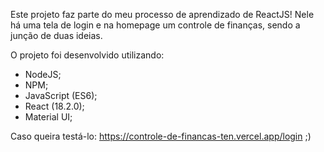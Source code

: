 Este projeto faz parte do meu processo de aprendizado de ReactJS!
Nele há uma tela de login e na homepage um controle de finanças, sendo a junção de duas ideias.

O projeto foi desenvolvido utilizando:
- NodeJS;
- NPM;
- JavaScript (ES6);
- React (18.2.0);
- Material UI;

Caso queira testá-lo: https://controle-de-financas-ten.vercel.app/login ;)